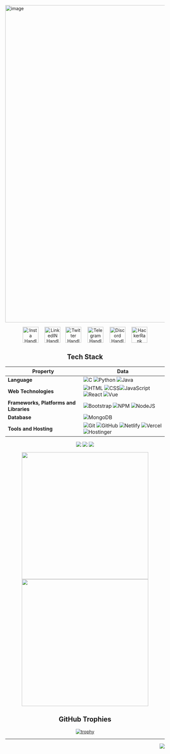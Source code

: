 <a href="https://utkarsh-dixit-git.github.io/utkarshdixit/"><img width="1000" alt="image" src="https://user-images.githubusercontent.com/88888678/190910661-6926646e-1dd9-496e-9d5c-3dbf6dede706.png">
</a>

<div align="center">
  
<a  href="http://www.instagram.com/devutkarshdixit"><img src="https://user-images.githubusercontent.com/88888678/172891760-6e375560-620c-4af2-b3a1-c80f60cbb8c3.png" width="50" alt="Insta Handle"/></a> &nbsp; &nbsp;
<a href="https://www.linkedin.com/in/utkarsh--dixit"><img src="https://user-images.githubusercontent.com/88888678/172894710-760433d2-7e10-45d9-b4be-0b5cc451487b.png" width="50" alt="LinkedIN Handle"/></a>&nbsp; &nbsp;
<a href="https://twitter.com/DevUtkarshDixit"><img src="https://user-images.githubusercontent.com/88888678/172897171-14919cb0-6602-4433-bbdc-1fbfa3c66171.png" width="50" alt="Twitter Handle"/></a> &nbsp; &nbsp;
<a href="https://t.me/DevUtkarshDixit"><img src="https://user-images.githubusercontent.com/88888678/180679514-8f1fcc3b-ca6c-4265-b009-b5605f977c3b.png" width="50" alt="Telegram Handle"/></a> &nbsp; &nbsp;
<a href="https://discord.com/channels/Utkarsh#2496"><img src="https://user-images.githubusercontent.com/88888678/192147196-6f1a742b-3fce-47de-adca-435608366dee.png" width="50" alt="Discord Handle"/></a> &nbsp; &nbsp;
<a href="https://www.hackerrank.com/utkarshdixit"><img src="https://user-images.githubusercontent.com/88888678/184520572-d2c76b03-821f-47fa-b070-8b5d6f3b127e.png" width="50" alt="HackerRank Handle"/></a>

## Tech Stack

Property | Data
--- | --- 
**Language** | ![C](https://img.shields.io/badge/-C-05122A?style=for-the-badge&logo=C) ![Python](https://img.shields.io/badge/-Python-05122A?style=for-the-badge&logo=python) ![Java](https://img.shields.io/badge/-Java-05122A?style=for-the-badge&logo=java)
**Web Technologies**  | ![HTML](https://img.shields.io/badge/-HTML-05122A?style=for-the-badge&logo=HTML5) ![CSS](https://img.shields.io/badge/-CSS-05122A?style=for-the-badge&logo=CSS3)![JavaScript](https://img.shields.io/badge/-JavaScript-05122A?style=for-the-badge&logo=javascript) ![React](https://img.shields.io/badge/-React-05122A?style=for-the-badge&logo=react) ![Vue](https://img.shields.io/badge/-Vue.js-05122A?style=for-the-badge&logo=vue.js)
**Frameworks, Platforms and Libraries** | ![Bootstrap](https://img.shields.io/badge/-Bootstrap-05122A?style=for-the-badge&logo=bootstrap) ![NPM](https://img.shields.io/badge/-NPM-05122A?style=for-the-badge&logo=npm) ![NodeJS](https://img.shields.io/badge/-node.js-05122A?style=for-the-badge&logo=node.js)
**Database** | ![MongoDB](https://img.shields.io/badge/-MongoDB-05122A?style=for-the-badge&logo=mongodb)
**Tools and Hosting**  | ![Git](https://img.shields.io/badge/-Git-05122A?style=for-the-badge&logo=git) ![GitHub](https://img.shields.io/badge/-GitHub-05122A?style=for-the-badge&logo=github) ![Netlify](https://img.shields.io/badge/-Netlify-05122A?style=for-the-badge&logo=Netlify) ![Vercel](https://img.shields.io/badge/-Vercel-05122A?style=for-the-badge&logo=vercel) ![Hostinger](https://img.shields.io/badge/-Hostinger-05122A?style=for-the-badge&logo=hostinger)

![](https://img.shields.io/github/commit-activity/m/utkarsh-dixit-git/utkarsh-dixit-git?style=for-the-badge)
![](https://img.shields.io/github/last-commit/utkarsh-dixit-git/utkarsh-dixit-git?style=for-the-badge)
![](https://komarev.com/ghpvc/?username=utkarsh-dixit-git&label=Profile%20views&color=f4a261&style=for-the-badge)
  
<p align = "center">
  <img src = "https://github-readme-stats.vercel.app/api?username=utkarsh-dixit-git&theme=dark&hide_border=true" width = 400>
  <img src = "https://github-readme-streak-stats.herokuapp.com?user=utkarsh-dixit-git&theme=dark&hide_border=true" width = 400>
</p>

## GitHub Trophies
[![trophy](https://github-profile-trophy.vercel.app/?username=utkarsh-dixit-git&column=-1&no-bg=true&no-frame=true&theme=tokyonight)](https://github.com/utkarsh-dixit-git/github-profile-trophy)
  
</div>

---

<a href="#top"><img src = "https://img.shields.io/badge/Back%20to-Top-brightgreen?style=for-the-badge" align="right"></a>
